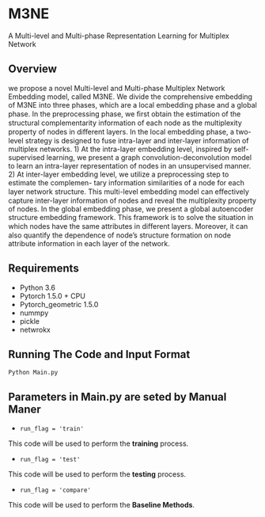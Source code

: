 # M3NE
A Multi-level and Multi-phase Representation Learning for Multiplex Network

## Overview
we propose a novel Multi-level and Multi-phase Multiplex Network Embedding model, called M3NE. We divide the comprehensive embedding of M3NE into three phases, which are a local embedding phase and a global phase. In
the preprocessing phase, we ﬁrst obtain the estimation of the structural complementarity information of each node as the multiplexity property of nodes in diﬀerent layers. In the local embedding
phase, a two-level strategy is designed to fuse intra-layer and inter-layer information of multiplex networks. 1) At the intra-layer embedding level, inspired by self-supervised learning, we present a graph
convolution-deconvolution model to learn an intra-layer representation of nodes in an unsupervised manner. 2) At inter-layer embedding level, we utilize a preprocessing step to estimate the complemen-
tary information similarities of a node for each layer network structure. This multi-level embedding model can eﬀectively capture inter-layer information of nodes and reveal the multiplexity property of
nodes. In the global embedding phase, we present a global autoencoder structure embedding framework. This framework is to solve the situation in which nodes have the same attributes in diﬀerent
layers. Moreover, it can also quantify the dependence of node’s structure formation on node attribute information in each layer of the network.

## Requirements
* Python 3.6
* Pytorch 1.5.0 + CPU
* Pytorch_geometric 1.5.0
* nummpy
* pickle
* netwrokx
## Running The Code and Input Format

  ```Python Main.py```

## Parameters in Main.py are seted by Manual Maner

* ```run_flag = 'train'```

This code will be used to perform the **training** process.

* ```run_flag = 'test'```

This code will be used to perform the **testing** process.

* ```run_flag = 'compare'```

This code will be used to perform the **Baseline Methods**.
